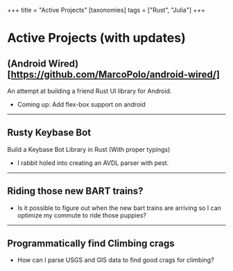 +++
title = "Active Projects"
[taxonomies]
tags = ["Rust", "Julia"]
+++

# Active Projects (with updates)

## (Android Wired)[https://github.com/MarcoPolo/android-wired/]

An attempt at building a friend Rust UI library for Android.

- Coming up: Add flex-box support on android

---

## Rusty Keybase Bot

Build a Keybase Bot Library in Rust (With proper typings)

- I rabbit holed into creating an AVDL parser with pest.

---

## Riding those new BART trains?

- Is it possible to figure out when the new bart trains are arriving so I can optimize my commute to ride those puppies?

---

## Programmatically find Climbing crags

- How can I parse USGS and GIS data to find good crags for climbing?
